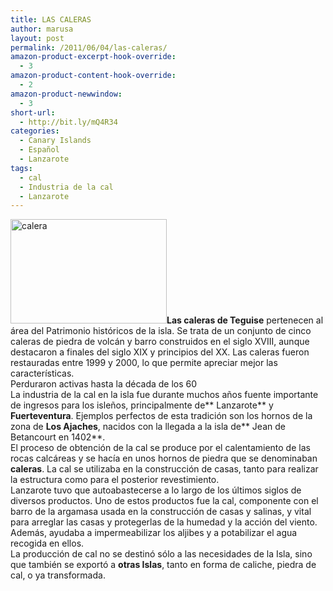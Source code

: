 ```yaml
---
title: LAS CALERAS
author: marusa
layout: post
permalink: /2011/06/04/las-caleras/
amazon-product-excerpt-hook-override:
  - 3
amazon-product-content-hook-override:
  - 2
amazon-product-newwindow:
  - 3
short-url:
  - http://bit.ly/mQ4R34
categories:
  - Canary Islands
  - Español
  - Lanzarote
tags:
  - cal
  - Industria de la cal
  - Lanzarote
---
```

[<img src="http://blogs.bikecrawler.com/wp-content/uploads/2011/06/hornodecal-teguise-famara-s.jpg" alt="calera" width="250" height="167" class="alignleft size-full wp-image-915" />][1]**Las caleras de Teguise** pertenecen al área del Patrimonio históricos de la isla. Se trata de un conjunto de cinco caleras de piedra de volcán y barro construidos en el siglo XVIII, aunque destacaron a finales del siglo XIX y principios del XX. Las caleras fueron restauradas entre 1999 y 2000, lo que permite apreciar mejor las características.  
Perduraron activas hasta la década de los 60  
La industria de la cal en la isla fue durante muchos años fuente importante de ingresos para los isleños, principalmente de** Lanzarote** y **Fuerteventura**. Ejemplos perfectos de esta tradición son los hornos de la zona de **Los Ajaches**, nacidos con la llegada a la isla de** Jean de Betancourt en 1402**.  
El proceso de obtención de la cal se produce por el calentamiento de las rocas calcáreas y se hacía en unos hornos de piedra que se denominaban **caleras**. La cal se utilizaba en la construcción de casas, tanto para realizar la estructura como para el posterior revestimiento.  
Lanzarote tuvo que autoabastecerse a lo largo de los últimos siglos de diversos productos. Uno de estos productos fue la cal, componente con el barro de la argamasa usada en la construcción de casas y salinas, y vital para arreglar las casas y protegerlas de la humedad y la acción del viento. Además, ayudaba a impermeabilizar los aljibes y a potabilizar el agua recogida en ellos.  
La producción de cal no se destinó sólo a las necesidades de la Isla, sino que también se exportó a **otras Islas**, tanto en forma de caliche, piedra de cal, o ya transformada.

 [1]: http://blogs.bikecrawler.com/wp-content/uploads/2011/06/hornodecal-teguise-famara-s.jpg